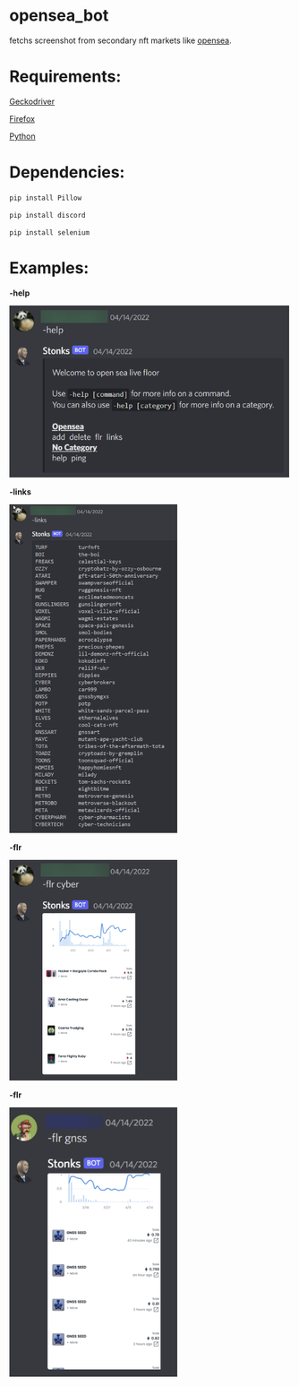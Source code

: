
# opensea_bot
fetchs screenshot from secondary nft markets like [opensea](https://opensea.io/).

# Requirements:
[Geckodriver](https://github.com/mozilla/geckodriver/releases) 

[Firefox](https://www.mozilla.org/firefox/download/thanks/) 

[Python](https://www.python.org/downloads/)

# Dependencies:

`pip install Pillow`

`pip install discord`

`pip install selenium`

# Examples:

**-help**

<img src="https://github.com/aimarket/opensea-bot/blob/main/examples/help_command.png?raw=true" alt="alt text" title="image Title" width="500"/>

**-links**

<img src="https://github.com/aimarket/opensea-bot/blob/main/examples/list_command.png?raw=true" alt="alt text" title="image Title" width="300"/>

**-flr**

<img src="https://github.com/aimarket/opensea-bot/blob/main/examples/flr_command1.png?raw=true" alt="alt text" title="image Title" width="300"/>

**-flr**

<img src="https://github.com/aimarket/opensea-bot/blob/main/examples/flr_command2.png?raw=true" alt="alt text" title="image Title" width="300"/>
